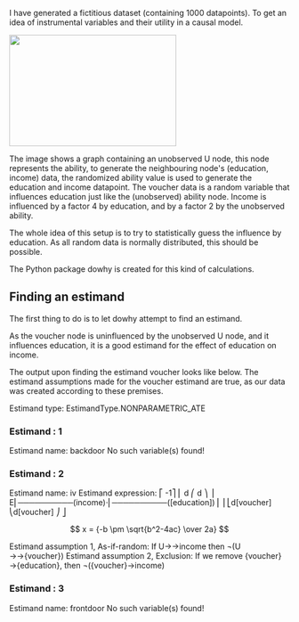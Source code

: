 I have generated a fictitious dataset (containing 1000 datapoints).
To get an idea of instrumental variables and their utility in a causal model.

<img src="https://github.com/user-attachments/assets/ec5418df-936d-4bc3-baf3-a963f631ffce" height="200" width="300"/>

The image shows a graph containing an unobserved U node, this node represents the ability, to generate the neighbouring node's (education, income) data, the randomized ability value is used to generate the education and income datapoint. The voucher data is a random variable that influences education just like the (unobserved) ability node. Income is influenced by a factor 4 by education, and by a factor 2 by the unobserved ability.

The whole idea of this setup is to try to statistically guess the influence by education. As all random data is normally distributed, this should be possible.

The Python package dowhy is created for this kind of calculations.

## Finding an estimand

The first thing to do is to let dowhy attempt to find an estimand.

As the voucher node is uninfluenced by the unobserved U node, and it influences education, it is a good estimand for the effect of education on income. 

The output upon finding the estimand voucher looks like below. The estimand assumptions made for the voucher estimand are true, as our data was created according to these premises.

Estimand type: EstimandType.NONPARAMETRIC_ATE

### Estimand : 1
Estimand name: backdoor
No such variable(s) found!

### Estimand : 2
Estimand name: iv
Estimand expression:
 ⎡                                            -1⎤
 ⎢    d              ⎛    d                  ⎞  ⎥
E⎢──────────(income)⋅⎜──────────([education])⎟  ⎥
 ⎣d[voucher]         ⎝d[voucher]             ⎠  ⎦

 $$ x = {-b \pm \sqrt{b^2-4ac} \over 2a} $$
 
Estimand assumption 1, As-if-random: If U→→income then ¬(U →→{voucher})
Estimand assumption 2, Exclusion: If we remove {voucher}→{education}, then ¬({voucher}→income)

### Estimand : 3
Estimand name: frontdoor
No such variable(s) found!





